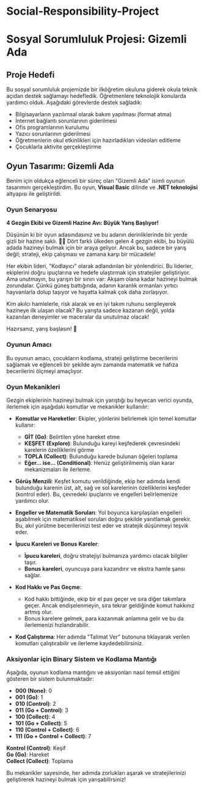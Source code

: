 # Social-Responsibility-Project
 
# Sosyal Sorumluluk Projesi: Gizemli Ada

## Proje Hedefi
Bu sosyal sorumluluk projemizde bir ilköğretim okuluna giderek okula teknik açıdan destek sağlamayı hedefledik. Öğretmenlere teknolojik konularda yardımcı olduk. Aşağıdaki görevlerde destek sağladık:
- Bilgisayarların yazılımsal olarak bakım yapılması (format atma)
- İnternet bağlantı sorunlarının giderilmesi
- Ofis programlarının kurulumu
- Yazıcı sorunlarının giderilmesi
- Öğretmenlerin okul etkinlikleri için hazırladıkları videoları editleme
- Çocuklarla aktivite gerçekleştirme

## Oyun Tasarımı: Gizemli Ada
Benim için oldukça eğlenceli bir süreç olan "Gizemli Ada" isimli oyunun tasarımını gerçekleştirdim. Bu oyun, **Visual Basic** dilinde ve **.NET teknolojisi** altyapısı ile geliştirildi. 

### Oyun Senaryosu
**4 Gezgin Ekibi ve Gizemli Hazine Avı: Büyük Yarış Başlıyor!**

Düşünün ki bir oyun adasındasınız ve bu adanın derinliklerinde bir yerde gizli bir hazine saklı. 🌴💎 Dört farklı ülkeden gelen 4 gezgin ekibi, bu büyülü adada hazineyi bulmak için bir araya geliyor. Ancak bu, sadece bir yarış değil; strateji, ekip çalışması ve zamana karşı bir mücadele!

Her ekibin lideri, "Kodlayıcı" olarak adlandırılan bir yönlendirici. Bu liderler, ekiplerini doğru ipuçlarına ve hedefe ulaştırmak için stratejiler geliştiriyor. Ama unutmayın, bu yarışın bir sınırı var: Akşam olana kadar hazineyi bulmak zorundalar. Çünkü güneş battığında, adanın karanlık ormanları yırtıcı hayvanlarla dolup taşıyor ve hayatta kalmak çok daha zorlaşıyor.

Kim akılcı hamlelerle, risk alarak ve en iyi takım ruhunu sergileyerek hazineye ilk ulaşan olacak? Bu yarışta sadece kazanan değil, yolda kazanılan deneyimler ve maceralar da unutulmaz olacak! 

Hazırsanız, yarış başlasın! 🚀

### Oyunun Amacı
Bu oyunun amacı, çocukların kodlama, strateji geliştirme becerilerini sağlamak ve eğlenceli bir şekilde aynı zamanda matematik ve hafıza becerilerini ölçmeyi amaçlıyor.

### Oyun Mekanikleri
Gezgin ekiplerinin hazineyi bulmak için yarıştığı bu heyecan verici oyunda, ilerlemek için aşağıdaki komutlar ve mekanikler kullanılır:

- **Komutlar ve Hareketler**: Ekipler, yönlerini belirlemek için temel komutlar kullanır:
  - **GİT (Go)**: Belirtilen yöne hareket etme
  - **KEŞFET (Explore)**: Bulunduğu kareyi keşfederek çevresindeki karelerin özelliklerini görme
  - **TOPLA (Collect)**: Bulunduğu karede bulunan öğeleri toplama
  - **Eğer... ise... (Conditional)**: Henüz geliştirilmemiş olan karar mekanizmaları ile ilerleme.

- **Görüş Menzili**: Keşfet komutu verildiğinde, ekip her adımda kendi bulunduğu karenin üst, alt, sağ ve sol karelerinin özelliklerini keşfeder (kontrol eder). Bu, çevredeki ipuçlarını ve engelleri belirlemenize yardımcı olur.

- **Engeller ve Matematik Soruları**: Yol boyunca karşılaşılan engelleri aşabilmek için matematiksel soruları doğru şekilde yanıtlamak gerekir. Bu, akıl yürütme becerilerinizi test eder ve stratejik düşünmeyi teşvik eder.

- **İpucu Kareleri ve Bonus Kareler**:
  - **İpucu kareleri**, doğru stratejiyi bulmanıza yardımcı olacak bilgiler taşır.
  - **Bonus kareleri**, oyuncuya para kazandırır ve ekstra hamle şansı sağlar.

- **Kod Hakkı ve Pas Geçme**:
  - Kod hakkı bittiğinde, ekip bir el pas geçer ve sıra diğer takımlara geçer. Ancak endişelenmeyin, sıra tekrar geldiğinde komut hakkınız artmış olur.
  - Bonus karelere gelmek, para kazanmak anlamına gelir ve bu da ilerlemenizi hızlandırabilir.

- **Kod Çalıştırma**: Her adımda "Talimat Ver" butonuna tıklayarak verilen komutları çalıştırabilir ve ilerleme kaydedebilirsiniz.

### Aksiyonlar için Binary Sistem ve Kodlama Mantığı
Aşağıda, oyunun kodlama mantığını ve aksiyonları nasıl temsil ettiğini gösteren bir sistem bulunmaktadır:
- **000 (None)**: 0
- **001 (Go)**: 1
- **010 (Control)**: 2
- **011 (Go + Control)**: 3
- **100 (Collect)**: 4
- **101 (Go + Collect)**: 5
- **110 (Control + Collect)**: 6
- **111 (Go + Control + Collect)**: 7

**Kontrol (Control)**: Keşif  
**Go (Go)**: Hareket  
**Collect (Collect)**: Toplama

Bu mekanikler sayesinde, her adımda zorlukları aşarak ve stratejilerinizi geliştirerek hazineyi bulmak için yarışabilirsiniz!

